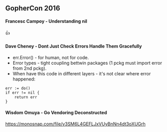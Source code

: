 GopherCon 2016
-

#### Francesc Campoy - Understanding nil

👍

#### Dave Cheney - Dont Just Check Errors Handle Them Gracefully

* err.Error() - for human, not for code.
* Error types - tight coupling bettwin packages (1 pckg must import error from 2nd pckg).
* When have this code in different layers - it's not clear where error happened:
````
err := do()
if err != nil {
    return err
}
````

#### Wisdom Omuya - Go Vendoring Deconstructed

https://monosnap.com/file/v3SM6L4GEFLJxVUyBnNn4dt3oXUGrh
